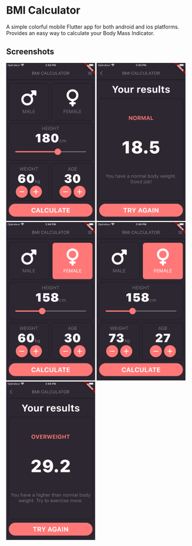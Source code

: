 # BMI Calculator

A simple colorful mobile Flutter app for both android and ios platforms. Provides an easy way to calculate your Body Mass Indicator.

## Screenshots
<picture>
  <img alt="Screenshot" src="/assets/screen1.png" width="240"/>
</picture>
<picture>
  <img alt="Screenshot" src="/assets/screen2.png" width="240"/>
</picture>
<picture>
  <img alt="Screenshot" src="/assets/screen3.png" width="240"/>
</picture>
<picture>
  <img alt="Screenshot" src="/assets/screen4.png" width="240"/>
</picture>
<picture>
  <img alt="Screenshot" src="/assets/screen5.png" width="240"/>
</picture>
